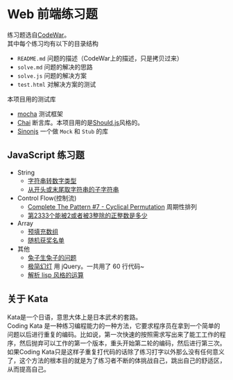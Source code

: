 #  Web 前端练习题
练习题选自[CodeWar](http://www.codewars.com/)。    
其中每个练习均有以下的目录结构
* `README.md` 问题的描述（CodeWar上的描述，只是拷贝过来）
* `solve.md` 问题的解决的思路
* `solve.js` 问题的解决方案
* `test.html` 对解决方案的测试

本项目用的测试库
* [mocha](http://mochajs.org/) 测试框架
* [Chai](http://chaijs.com/guide/styles/#should) 断言库。本项目用的是[Should.js](http://shouldjs.github.io/)风格的。
* [Sinonjs](http://sinonjs.org/) 一个做 `Mock` 和 `Stub` 的库

## JavaScript 练习题
* String
  * [字符串转数字类型](kata/string-to-number)
  * [从开头或末尾取字符串的子字符串](kata/left$-right$)
* Control Flow(控制流)
  * [Complete The Pattern #7 - Cyclical Permutation](kata/cyclical-permutation) 周期性排列
  * [第2333个能被2或者被3整除的正整数是多少](kata/2333/solve.js)
* Array
	* [预填充数组](kata/prefill)
  * [随机获奖名单](kata/lottery)
* 其他
  * [兔子生兔子的问题](kata/rabbit-problem)
  * [极简幻灯](kata/simple-slide) 用 jQuery。一共用了 60 行代码~
  * [解析 lisp 风格的运算](kata/parse-lisp-like-op)

## 关于 Kata
Kata是一个日语，意思大体上是日本武术的套路。    
Coding Kata 是一种练习编程能力的一种方法，它要求程序员在拿到一个简单的问题以后进行重复的编码。比如说，第一次快速的按照需求写出来了能工工作的程序，然后抛弃可以工作的第一个版本，重头开始第二轮的编码，然后进行第三次。如果Coding Kata只是这样子重复打代码的话除了练习打字以外那么没有任何意义了，这个方法的根本目的就是为了练习者不断的体挑战自己，跳出自己的舒适区，从而提高自己。


